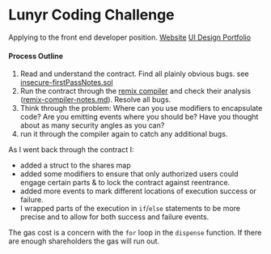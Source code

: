 # Lunyr Coding Challenge

Applying to the front end developer position.
[Website](http://www.rachelralston.com)
[UI Design Portfolio](http://www.dribbble.com/)

#### Process Outline
1. Read and understand the contract. Find all plainly obvious bugs. see [insecure-firstPassNotes.sol](https://github.com/rachel-ftw/lunyr-challenge/blob/master/insecure-firstPassNotes.sol)
1. Run the contract through the [remix compiler](https://remix.ethereum.org/) and check their analysis ([remix-compiler-notes.md](https://github.com/rachel-ftw/lunyr-challenge/blob/master/remix-compiler-notes.md)). Resolve all bugs.
1. Think through the problem: Where can you use modifiers to encapsulate code? Are you emitting events where you should be? Have you thought about as many security angles as you can?
1. run it through the compiler again to catch any additional bugs.

As I went back through the contract I:
- added a struct to the shares map
- added some modifiers to ensure that only authorized users could engage certain parts & to lock the contract against reentrance.
- added more events to mark different locations of execution success or failure.
- I wrapped parts of the execution in `if`/`else` statements to be more precise and to allow for both success and failure events.

The gas cost is a concern with the `for` loop in the `dispense` function. If there are enough shareholders the gas will run out.
